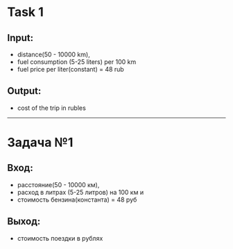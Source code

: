 # Task 1

## Input:

-   distance(50 - 10000 km),
-   fuel consumption (5-25 liters) per 100 km
-   fuel price per liter(constant) = 48 rub

## Output:

-   cost of the trip in rubles

---

# Задача №1

## Вход:

-   расстояние(50 - 10000 км),
-   расход в литрах (5-25 литров) на 100 км и
-   стоимость бензина(константа) = 48 руб

## Выход:

-   стоимость поездки в рублях
